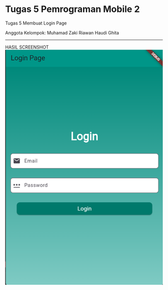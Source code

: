 # Tugas 5 Pemrograman Mobile 2

Tugas 5 Membuat Login Page

Anggota Kelompok:
Muhamad Zaki Riawan
Haudi
Ghita

---

HASIL SCREENSHOT
![image alt](https://github.com/HandukBasah-jpg/tugas5-flutter-pm2/blob/100b24853340a67afbdee81b8b3ea23a3d3f6f2c/Pemrograman%20Mobile%202%20Login%20Page.png)
